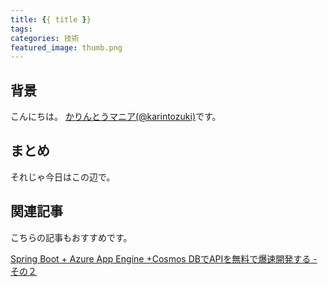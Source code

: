 ```yaml
---
title: {{ title }}
tags:
categories: 技術
featured_image: thumb.png
---
```


## 背景
こんにちは。 [かりんとうマニア(@karintozuki)](https://twitter.com/karintozuki)です。  
<!-- more -->
## まとめ

それじゃ今日はこの辺で。

## 関連記事
こちらの記事もおすすめです。  

[Spring Boot + Azure App Engine +Cosmos DBでAPIを無料で爆速開発する - その２](/2020/04/2020-0430-springboot-azure-2/)